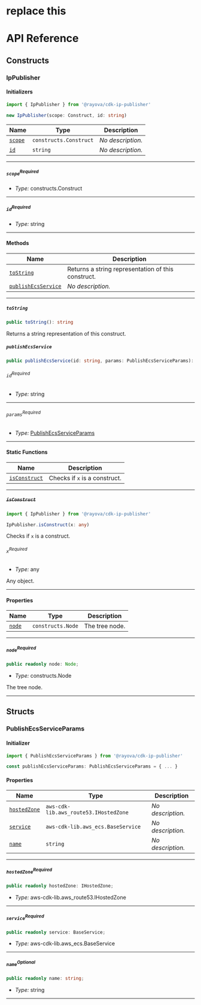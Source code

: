 # replace this
# API Reference <a name="API Reference" id="api-reference"></a>

## Constructs <a name="Constructs" id="Constructs"></a>

### IpPublisher <a name="IpPublisher" id="@rayova/cdk-ip-publisher.IpPublisher"></a>

#### Initializers <a name="Initializers" id="@rayova/cdk-ip-publisher.IpPublisher.Initializer"></a>

```typescript
import { IpPublisher } from '@rayova/cdk-ip-publisher'

new IpPublisher(scope: Construct, id: string)
```

| **Name** | **Type** | **Description** |
| --- | --- | --- |
| <code><a href="#@rayova/cdk-ip-publisher.IpPublisher.Initializer.parameter.scope">scope</a></code> | <code>constructs.Construct</code> | *No description.* |
| <code><a href="#@rayova/cdk-ip-publisher.IpPublisher.Initializer.parameter.id">id</a></code> | <code>string</code> | *No description.* |

---

##### `scope`<sup>Required</sup> <a name="scope" id="@rayova/cdk-ip-publisher.IpPublisher.Initializer.parameter.scope"></a>

- *Type:* constructs.Construct

---

##### `id`<sup>Required</sup> <a name="id" id="@rayova/cdk-ip-publisher.IpPublisher.Initializer.parameter.id"></a>

- *Type:* string

---

#### Methods <a name="Methods" id="Methods"></a>

| **Name** | **Description** |
| --- | --- |
| <code><a href="#@rayova/cdk-ip-publisher.IpPublisher.toString">toString</a></code> | Returns a string representation of this construct. |
| <code><a href="#@rayova/cdk-ip-publisher.IpPublisher.publishEcsService">publishEcsService</a></code> | *No description.* |

---

##### `toString` <a name="toString" id="@rayova/cdk-ip-publisher.IpPublisher.toString"></a>

```typescript
public toString(): string
```

Returns a string representation of this construct.

##### `publishEcsService` <a name="publishEcsService" id="@rayova/cdk-ip-publisher.IpPublisher.publishEcsService"></a>

```typescript
public publishEcsService(id: string, params: PublishEcsServiceParams): void
```

###### `id`<sup>Required</sup> <a name="id" id="@rayova/cdk-ip-publisher.IpPublisher.publishEcsService.parameter.id"></a>

- *Type:* string

---

###### `params`<sup>Required</sup> <a name="params" id="@rayova/cdk-ip-publisher.IpPublisher.publishEcsService.parameter.params"></a>

- *Type:* <a href="#@rayova/cdk-ip-publisher.PublishEcsServiceParams">PublishEcsServiceParams</a>

---

#### Static Functions <a name="Static Functions" id="Static Functions"></a>

| **Name** | **Description** |
| --- | --- |
| <code><a href="#@rayova/cdk-ip-publisher.IpPublisher.isConstruct">isConstruct</a></code> | Checks if `x` is a construct. |

---

##### ~~`isConstruct`~~ <a name="isConstruct" id="@rayova/cdk-ip-publisher.IpPublisher.isConstruct"></a>

```typescript
import { IpPublisher } from '@rayova/cdk-ip-publisher'

IpPublisher.isConstruct(x: any)
```

Checks if `x` is a construct.

###### `x`<sup>Required</sup> <a name="x" id="@rayova/cdk-ip-publisher.IpPublisher.isConstruct.parameter.x"></a>

- *Type:* any

Any object.

---

#### Properties <a name="Properties" id="Properties"></a>

| **Name** | **Type** | **Description** |
| --- | --- | --- |
| <code><a href="#@rayova/cdk-ip-publisher.IpPublisher.property.node">node</a></code> | <code>constructs.Node</code> | The tree node. |

---

##### `node`<sup>Required</sup> <a name="node" id="@rayova/cdk-ip-publisher.IpPublisher.property.node"></a>

```typescript
public readonly node: Node;
```

- *Type:* constructs.Node

The tree node.

---


## Structs <a name="Structs" id="Structs"></a>

### PublishEcsServiceParams <a name="PublishEcsServiceParams" id="@rayova/cdk-ip-publisher.PublishEcsServiceParams"></a>

#### Initializer <a name="Initializer" id="@rayova/cdk-ip-publisher.PublishEcsServiceParams.Initializer"></a>

```typescript
import { PublishEcsServiceParams } from '@rayova/cdk-ip-publisher'

const publishEcsServiceParams: PublishEcsServiceParams = { ... }
```

#### Properties <a name="Properties" id="Properties"></a>

| **Name** | **Type** | **Description** |
| --- | --- | --- |
| <code><a href="#@rayova/cdk-ip-publisher.PublishEcsServiceParams.property.hostedZone">hostedZone</a></code> | <code>aws-cdk-lib.aws_route53.IHostedZone</code> | *No description.* |
| <code><a href="#@rayova/cdk-ip-publisher.PublishEcsServiceParams.property.service">service</a></code> | <code>aws-cdk-lib.aws_ecs.BaseService</code> | *No description.* |
| <code><a href="#@rayova/cdk-ip-publisher.PublishEcsServiceParams.property.name">name</a></code> | <code>string</code> | *No description.* |

---

##### `hostedZone`<sup>Required</sup> <a name="hostedZone" id="@rayova/cdk-ip-publisher.PublishEcsServiceParams.property.hostedZone"></a>

```typescript
public readonly hostedZone: IHostedZone;
```

- *Type:* aws-cdk-lib.aws_route53.IHostedZone

---

##### `service`<sup>Required</sup> <a name="service" id="@rayova/cdk-ip-publisher.PublishEcsServiceParams.property.service"></a>

```typescript
public readonly service: BaseService;
```

- *Type:* aws-cdk-lib.aws_ecs.BaseService

---

##### `name`<sup>Optional</sup> <a name="name" id="@rayova/cdk-ip-publisher.PublishEcsServiceParams.property.name"></a>

```typescript
public readonly name: string;
```

- *Type:* string

---



